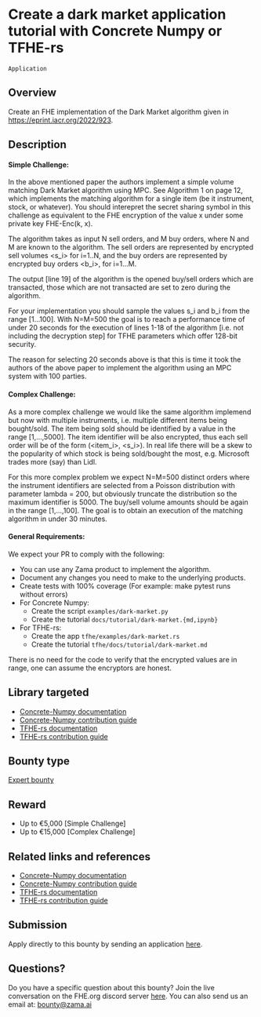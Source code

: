 # Create a dark market application tutorial with Concrete Numpy or TFHE-rs
`Application`

## Overview
Create an FHE implementation of the Dark Market algorithm given in https://eprint.iacr.org/2022/923.

## Description

#### Simple Challenge:

In the above mentioned paper the authors implement a simple volume matching Dark Market algorithm using MPC. See Algorithm 1 on page 12, which implements the matching algorithm for a single item (be it instrument, stock, or whatever). You should interepret the secret sharing symbol <x> in this challenge as equivalent to the FHE encryption of the value x under some private key FHE-Enc(k, x).

The algorithm takes as input N sell orders, and M buy orders, where N and M are known to the algorithm. The sell orders are represented by encrypted sell volumes <s_i> for i=1..N, and the buy orders are represented by encrypted buy orders <b_i>, for i=1...M.

The output [line 19] of the algorithm is the opened buy/sell orders which are transacted, those which are not transacted are set to zero during the algorithm.

For your implementation you should sample the values s_i and b_i from the range [1...100]. With N=M=500 the goal is to reach a performance time of under 20 seconds for the execution of lines 1-18 of the algorithm [i.e. not including the decryption step] for TFHE parameters which offer 128-bit security.

The reason for selecting 20 seconds above is that this is time it took the authors of the above paper to implement the algorithm using an MPC system with 100 parties.

#### Complex Challenge:

As a more complex challenge we would like the same algorithm implemend but now with multiple instruments, i.e. multiple different items being bought/sold. The item being sold should be identified by a value in the range [1,...,5000]. The item identifier will be also encrypted, thus each sell order will be of the form (<item_i>, <s_i>).  In real life there will be a skew to the popularity of which stock is being sold/bought the most, e.g. Microsoft trades more (say) than Lidl.

For this more complex problem we expect N=M=500 distinct orders where the instrument identifiers are selected from a Poisson distribution with parameter lambda = 200, but obviously truncate the distribution so the maximum identifier is 5000. The buy/sell volume amounts should be again in the range [1,...,100]. The goal is to obtain an execution of the matching algorithm in under 30 minutes.


#### General Requirements:

We expect your PR to comply with the following:

* You can use any Zama product to implement the algorithm.
* Document any changes you need to make to the underlying products.
* Create tests with 100% coverage (For example: make pytest runs without errors)
* For Concrete Numpy:
  * Create the script `examples/dark-market.py`
  * Create the tutorial `docs/tutorial/dark-market.{md,ipynb}`
* For TFHE-rs:
  * Create the app `tfhe/examples/dark-market.rs`
  * Create the tutorial `tfhe/docs/tutorial/dark-market.md`

There is no need for the code to verify that the encrypted values are in range, one can assume the encryptors are honest.

## Library targeted
* [Concrete-Numpy documentation](https://docs.zama.ai/concrete-numpy)
* [Concrete-Numpy contribution guide](https://docs.zama.ai/concrete-numpy/developer/contributing)
* [TFHE-rs documentation](https://docs.zama.ai/tfhe-rs)
* [TFHE-rs contribution guide](https://docs.zama.ai/tfhe-rs/developers/contributing)

## Bounty type
[Expert bounty](https://github.com/zama-ai/bounty-program#expert-bounties)

## Reward
- Up to €5,000  [Simple Challenge]
- Up to €15,000  [Complex Challenge]

## Related links and references
- [Concrete-Numpy documentation](https://docs.zama.ai/concrete-numpy)
- [Concrete-Numpy contribution guide](https://docs.zama.ai/concrete-numpy/developer/contributing)
- [TFHE-rs documentation](https://docs.zama.ai/tfhe-rs)
- [TFHE-rs contribution guide](https://docs.zama.ai/tfhe-rs/developers/contributing)

## Submission
Apply directly to this bounty by sending an application [here](https://zama.ai/bounty-program-application).

## Questions?
Do you have a specific question about this bounty? Join the live conversation on the FHE.org discord server [here](https://discord.fhe.org). You can also send us an email at: bounty@zama.ai
